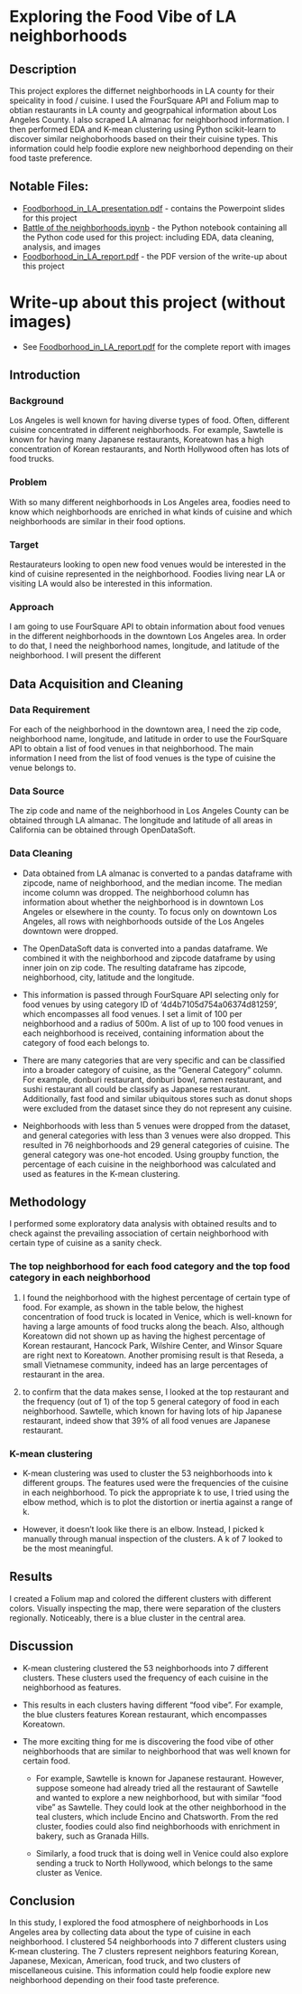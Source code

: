 # Exploring the Food Vibe of LA neighborhoods
## Description
This project explores the differnet neighborhoods in LA county for their speicality in food / cuisine. I used the FourSquare API and Folium map to obtian restaurants in LA county and geogrpahical information about Los Angeles County. I also scraped LA almanac for neighborhood information. I then performed EDA and K-mean clustering using Python scikit-learn to discover similar neighoborhoods based on their their cuisine types. This information could help foodie explore new neighborhood depending on their food taste preference.

## Notable Files:
* [Foodborhood_in_LA_presentation.pdf](Foodborhood_in_LA_presentation.pdf) - contains the Powerpoint slides for this project
* [Battle of the neighborhoods.ipynb](https://github.com/eyyeung/Exploring-Foodborhood-in-LA/blob/master/Battle%20of%20the%20neighborhoods.ipynb) - the Python notebook containing all the Python code used for this project: including EDA, data cleaning, analysis, and images
* [Foodborhood_in_LA_report.pdf](Foodborhood_in_LA_report.pdf) - the PDF version of the write-up about this project

# Write-up about this project (without images)
* See [Foodborhood_in_LA_report.pdf](Foodborhood_in_LA_report.pdf) for the complete report with images

## Introduction

### Background
Los Angeles is well known for having diverse types of food. Often, different cuisine concentrated in different neighborhoods. For example, Sawtelle is known for having many Japanese restaurants, Koreatown has a high concentration of Korean restaurants, and North Hollywood often has lots of food trucks. 
    
### Problem
With so many different neighborhoods in Los Angeles area, foodies need to know which neighborhoods are enriched in what kinds of cuisine and which neighborhoods are similar in their food options.

### Target
Restaurateurs looking to open new food venues would be interested in the kind of cuisine represented in the neighborhood. Foodies living near LA or visiting LA would also be interested in this information.
  
### Approach
I am going to use FourSquare API to obtain information about food venues in the different neighborhoods in the downtown Los Angeles area. In order to do that, I need the neighborhood names, longitude, and latitude of the neighborhood. I will present the different 
  
## Data Acquisition and Cleaning

### Data Requirement
For each of the neighborhood in the downtown area, I need the zip code, neighborhood name, longitude, and latitude in order to use the FourSquare API to obtain a list of food venues in that neighborhood. The main information I need from the list of food venues is the type of cuisine the venue belongs to.

### Data Source
The zip code and name of the neighborhood in Los Angeles County can be obtained through LA almanac. The longitude and latitude of all areas in California can be obtained through OpenDataSoft.
  
### Data Cleaning
- Data obtained from LA almanac is converted to a pandas dataframe with zipcode, name of neighborhood, and the median income. The median income column was dropped. The neighborhood column has information about whether the neighborhood is in downtown Los Angeles or elsewhere in the county. To focus only on downtown Los Angeles, all rows with neighborhoods outside of the Los Angeles downtown were dropped.
  
- The OpenDataSoft data is converted into a pandas dataframe. We combined it with the neighborhood and zipcode dataframe by using inner join on zip code. The resulting dataframe has zipcode, neighborhood, city, latitude and the longitude.
  
- This information is passed through FourSquare API selecting only for food venues by using category ID of ‘4d4b7105d754a06374d81259’, which encompasses all food venues. I set a limit of 100 per neighborhood and a radius of 500m. A list of up to 100 food venues in each neighborhood is received, containing information about the category of food each belongs to.

- There are many categories that are very specific and can be classified into a broader category of cuisine, as the “General Category” column. For example, donburi restaurant, donburi bowl, ramen restaurant, and sushi restaurant all could be classify as Japanese restaurant. Additionally, fast food and similar ubiquitous stores such as donut shops were excluded from the dataset since they do not represent any cuisine.

- Neighborhoods with less than 5 venues were dropped from the dataset, and general categories with less than 3 venues were also dropped. This resulted in 76 neighborhoods and 29 general categories of cuisine. The general category was one-hot encoded. Using groupby function, the percentage of each cuisine in the neighborhood was calculated and used as features in the K-mean clustering.


## Methodology
I performed some exploratory data analysis with obtained results and to check against the prevailing association of certain neighborhood with certain type of cuisine as a sanity check. 

### The top neighborhood for each food category and the top food category in each neighborhood
1. I found the neighborhood with the highest percentage of certain type of food. For example, as shown in the table below, the highest concentration of food truck is located in Venice, which is well-known for having a large amounts of food trucks along the beach. Also, although Koreatown did not shown up as having the highest percentage of Korean restaurant, Hancock Park, Wilshire Center, and Winsor Square are right next to Koreatown. Another promising result is that Reseda, a small Vietnamese community, indeed has an large percentages of restaurant in the area.



2. to confirm that the data makes sense, I looked at the top restaurant and the frequency (out of 1) of the top 5 general category of food in each neighborhood. Sawtelle, which known for having lots of hip Japanese restaurant, indeed show that 39% of all food venues are Japanese restaurant. 

### K-mean clustering
- K-mean clustering was used to cluster the 53 neighborhoods into k different groups. The features used were the frequencies of the cuisine in each neighborhood. To pick the appropriate k to use, I tried using the elbow method, which is to plot the distortion or inertia against a range of k.

- However, it doesn’t look like there is an elbow. Instead, I picked k manually through manual inspection of the clusters. A k of 7 looked to be the most meaningful.
  
## Results
I created a Folium map and colored the different clusters with different colors. Visually inspecting the map, there were separation of the clusters regionally. Noticeably, there is a blue cluster in the central area. 
  
## Discussion
- K-mean clustering clustered the 53 neighborhoods into 7 different clusters. These clusters used the frequency of each cuisine in the neighborhood as features. 

- This results in each clusters having different “food vibe”. For example, the blue clusters features Korean restaurant, which encompasses Koreatown.  

- The more exciting thing for me is discovering the food vibe of other neighborhoods that are similar to neighborhood that was well known for certain food.

  - For example, Sawtelle is known for Japanese restaurant. However, suppose someone had already tried all the restaurant of Sawtelle and wanted to explore a new neighborhood, but with similar “food vibe” as Sawtelle.  They could look at the other neighborhood in the teal clusters, which include Encino and Chatsworth. From the red cluster, foodies could also find neighborhoods with enrichment in bakery, such as Granada Hills.

  - Similarly, a food truck that is doing well in Venice could also explore sending a truck to North Hollywood, which belongs to the same cluster as Venice.

## Conclusion
In this study, I explored the food atmosphere of neighborhoods in Los Angeles area by collecting data about the type of cuisine in each neighborhood. I clustered 54 neighborhoods into 7 different clusters using K-mean clustering. The 7 clusters represent neighbors featuring Korean, Japanese, Mexican, American, food truck, and two clusters of miscellaneous cuisine. This information could help foodie explore new neighborhood depending on their food taste preference.
